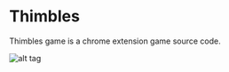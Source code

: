 Thimbles
========

Thimbles game is a chrome extension game source code.

![alt tag](https://raw.githubusercontent.com/yarova/Thimbles/master/for%20chrome/screen1.png)

